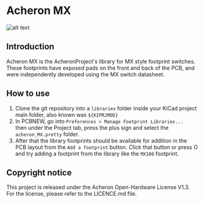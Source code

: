 # Acheron MX

![alt text](https://raw.githubusercontent.com/Gondolindrim/acheronLibrary/master/graphics/acheronReadme.png "Acheron Logo")

## Introduction

Acheron MX is the AcheronProject's library for MX style footprint switches. These footprints have exposed pads on the front and back of the PCB, and were independently developed using the MX switch datasheet.

## How to use

1. Clone the git repository into a ``libraries`` folder inside your KiCad project main folder, also known was ``${KIPRJMOD}``
2. In PCBNEW, go into ``Preferences > Manage Footprint Libraries... `` then under the Project tab, press the plus sign and select the ``acheron_MX.pretty`` folder.
3. After that the library footprints should be available for addition in the PCB layout from the ``Add a footprint`` button. Click that button or press O and try adding a footprint from the library like the ``MX100`` footprint.

## Copyright notice

This project is released under the Acheron Open-Hardware License V1.3. For the license, please refer to the LICENCE.md file.
